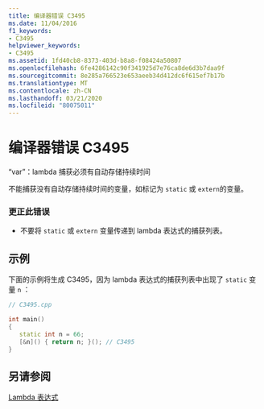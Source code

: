 ```yaml
---
title: 编译器错误 C3495
ms.date: 11/04/2016
f1_keywords:
- C3495
helpviewer_keywords:
- C3495
ms.assetid: 1fd40cb8-8373-403d-b8a8-f08424a50807
ms.openlocfilehash: 6fe4286142c90f341925d7e76ca8de6d3b7daa9f
ms.sourcegitcommit: 8e285a766523e653aeeb34d412dc6f615ef7b17b
ms.translationtype: MT
ms.contentlocale: zh-CN
ms.lasthandoff: 03/21/2020
ms.locfileid: "80075011"
---
```

# <a name="compiler-error-c3495"></a>编译器错误 C3495

“var”：lambda 捕获必须有自动存储持续时间

不能捕获没有自动存储持续时间的变量，如标记为 `static` 或 `extern`的变量。

### <a name="to-correct-this-error"></a>更正此错误

- 不要将 `static` 或 `extern` 变量传递到 lambda 表达式的捕获列表。

## <a name="example"></a>示例

下面的示例将生成 C3495，因为 lambda 表达式的捕获列表中出现了 `static` 变量 `n` ：

```cpp
// C3495.cpp

int main()
{
   static int n = 66;
   [&n]() { return n; }(); // C3495
}
```

## <a name="see-also"></a>另请参阅

[Lambda 表达式](../../cpp/lambda-expressions-in-cpp.md)
